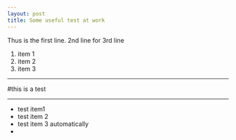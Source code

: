 ```yaml
---
layout: post
title: Some useful test at work
---
```

Thus is the first line.
2nd line
for 3rd line

1. item 1
2. item 2
3. item 3

---

#this is a test

---
* test item1
* test item 2
* test item 3 automatically
* 
